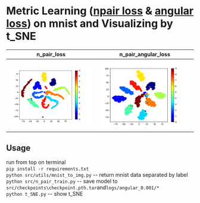 # Metric Learning ([npair loss](http://www.nec-labs.com/uploads/images/Department-Images/MediaAnalytics/papers/nips16_npairmetriclearning.pdf) & [angular loss](https://arxiv.org/pdf/1708.01682.pdf)) on mnist and Visualizing by t_SNE

n_pair_loss|n_pair_angular_loss
---|---
![](img/n_pair_loss_S.png)|![](img/n_pair_angular_loss_S.png)



## Usage
run from top on terminal   
`pip install -r requirements.txt`  
`python src/utils/mnist_to_img.py` -- return mnist data separated by label  
`python src/n_pair_train.py` -- save model to `src/checkpoints\checkpoint.pth.tar`and`logs/angular_0.001/*`  
`python t_SNE.py` -- show t_SNE  
